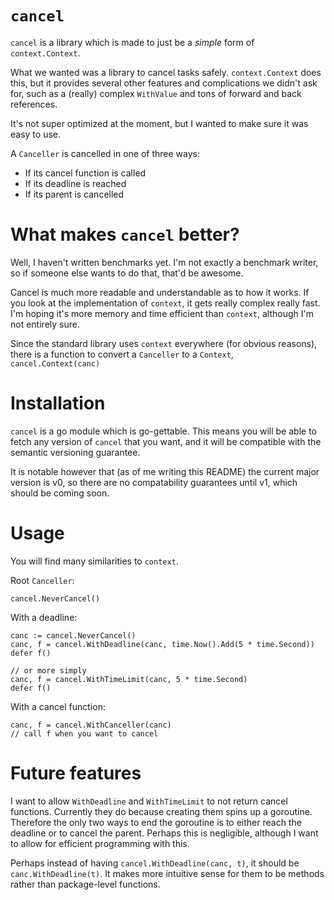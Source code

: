 # `cancel`

`cancel` is a library which is made to just be a _simple_ form of `context.Context`.

What we wanted was a library to cancel tasks safely. `context.Context` does this, but it
provides several other features and complications we didn't ask for, such as
a (really) complex `WithValue` and tons of forward and back references.

It's not super optimized at the moment, but I wanted to make sure it was easy to use.

A `Canceller` is cancelled in one of three ways:
 - If its cancel function is called
 - If its deadline is reached
 - If its parent is cancelled

# What makes `cancel` better?

Well, I haven't written benchmarks yet. I'm not exactly a benchmark writer, so if someone
else wants to do that, that'd be awesome.

Cancel is much more readable and understandable as to how it works. If you look at the
implementation of `context`, it gets really complex really fast. I'm hoping it's
more memory and time efficient than `context`, although I'm not entirely sure.

Since the standard library uses `context` everywhere (for obvious reasons), there
is a function to convert a `Canceller` to a `Context`, `cancel.Context(canc)`

# Installation

`cancel` is a go module which is go-gettable. This means you will be able to fetch any version
of `cancel` that you want, and it will be compatible with the semantic versioning guarantee.

It is notable however that (as of me writing this README) the current major version is v0, so there
are no compatability guarantees until v1, which should be coming soon.

# Usage

You will find many similarities to `context`.

Root `Canceller`:
```
cancel.NeverCancel()
```

With a deadline:
```
canc := cancel.NeverCancel()
canc, f = cancel.WithDeadline(canc, time.Now().Add(5 * time.Second))
defer f()

// or more simply
canc, f = cancel.WithTimeLimit(canc, 5 * time.Second)
defer f()
```

With a cancel function:
```
canc, f = cancel.WithCanceller(canc)
// call f when you want to cancel
```


# Future features

I want to allow `WithDeadline` and `WithTimeLimit` to not return cancel functions. Currently
they do because creating them spins up a goroutine. Therefore the only two ways to
end the goroutine is to either reach the deadline or to cancel the parent. Perhaps this
is negligible, although I want to allow for efficient programming with this.

Perhaps instead of having `cancel.WithDeadline(canc, t)`, it should be `canc.WithDeadline(t)`.
It makes more intuitive sense for them to be methods rather than package-level functions.
